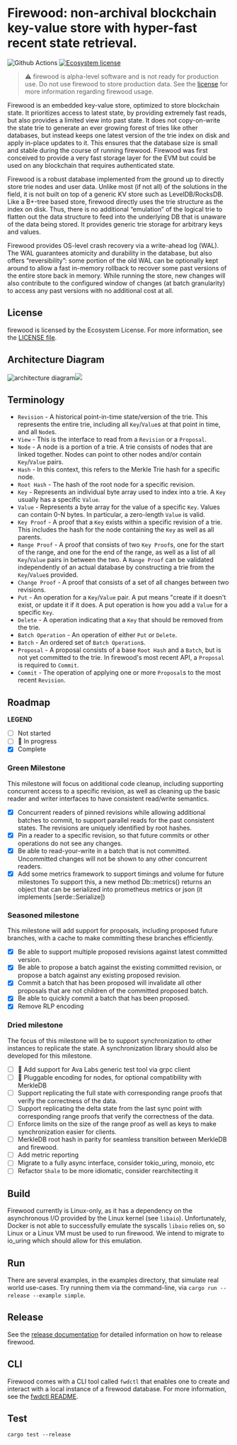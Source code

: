 # Firewood: non-archival blockchain key-value store with hyper-fast recent state retrieval.

![Github Actions](https://github.com/ava-labs/firewood/actions/workflows/ci.yaml/badge.svg?branch=main)
[![Ecosystem license](https://img.shields.io/badge/License-Ecosystem-blue.svg)](./LICENSE.md)

> :warning: firewood is alpha-level software and is not ready for production
> use. Do not use firewood to store production data. See the
> [license](./LICENSE.md) for more information regarding firewood usage.

Firewood is an embedded key-value store, optimized to store blockchain state.
It prioritizes access to latest state, by providing extremely fast reads, but
also provides a limited view into past state. It does not copy-on-write the
state trie to generate an ever growing forest of tries like other databases,
but instead keeps one latest version of the trie index on disk and apply
in-place updates to it. This ensures that the database size is small and stable
during the course of running firewood. Firewood was first conceived to provide
a very fast storage layer for the EVM but could be used on any blockchain that
requires authenticated state.

Firewood is a robust database implemented from the ground up to directly store
trie nodes and user data. Unlike most (if not all) of the solutions in the field,
it is not built on top of a generic KV store such as LevelDB/RocksDB. Like a
B+-tree based store, firewood directly uses the trie structure as the index on
disk. Thus, there is no additional “emulation” of the logical trie to flatten
out the data structure to feed into the underlying DB that is unaware of the
data being stored. It provides generic trie storage for arbitrary keys and
values.

Firewood provides OS-level crash recovery via a write-ahead log (WAL). The WAL
guarantees atomicity and durability in the database, but also offers
“reversibility”: some portion of the old WAL can be optionally kept around to
allow a fast in-memory rollback to recover some past versions of the entire
store back in memory. While running the store, new changes will also contribute
to the configured window of changes (at batch granularity) to access any past
versions with no additional cost at all.

## License
firewood is licensed by the Ecosystem License. For more information, see the
[LICENSE file](./LICENSE.md).

## Architecture Diagram

![architecture diagram](./docs/assets/architecture.svg)<img src="./docs/assets/architecture.svg">

## Terminology

* `Revision` - A historical point-in-time state/version of the trie. This
   represents the entire trie, including all `Key`/`Value`s at that point
   in time, and all `Node`s.
* `View` - This is the interface to read from a `Revision` or a `Proposal`.
* `Node` - A node is a portion of a trie. A trie consists of nodes that are linked
  together. Nodes can point to other nodes and/or contain `Key`/`Value` pairs.
* `Hash` - In this context, this refers to the Merkle Trie hash for a specific node.
* `Root Hash` - The hash of the root node for a specific revision.
* `Key` - Represents an individual byte array used to index into a trie. A `Key`
  usually has a specific `Value`.
* `Value` - Represents a byte array for the value of a specific `Key`. Values can
  contain 0-N bytes. In particular, a zero-length `Value` is valid.
* `Key Proof` - A proof that a `Key` exists within a specific revision of a trie.
  This includes the hash for the node containing the `Key` as well as all parents.
* `Range Proof` - A proof that consists of two `Key Proof`s, one for the start of
  the range, and one for the end of the range, as well as a list of all `Key`/`Value`
  pairs in between the two. A `Range Proof` can be validated independently of an
  actual database by constructing a trie from the `Key`/`Value`s provided.
* `Change Proof` - A proof that consists of a set of all changes between two
  revisions.
* `Put` - An operation for a `Key`/`Value` pair. A put means "create if it doesn't
  exist, or update it if it does. A put operation is how you add a `Value` for a
  specific `Key`.
* `Delete` - A operation indicating that a `Key` that should be removed from the trie.
* `Batch Operation` - An operation of either `Put` or `Delete`.
* `Batch` - An ordered set of `Batch Operation`s.
* `Proposal` - A proposal consists of a base `Root Hash` and a `Batch`, but is not
  yet committed to the trie. In firewood's most recent API, a `Proposal` is required
  to `Commit`.
* `Commit` - The operation of applying one or more `Proposal`s to the most recent
  `Revision`.


## Roadmap

**LEGEND**
- [ ] Not started
- [ ] :runner: In progress
- [x] Complete

### Green Milestone
This milestone will focus on additional code cleanup, including supporting
concurrent access to a specific revision, as well as cleaning up the basic
reader and writer interfaces to have consistent read/write semantics.
- [x] Concurrent readers of pinned revisions while allowing additional batches
to commit, to support parallel reads for the past consistent states. The revisions
are uniquely identified by root hashes.
- [x] Pin a reader to a specific revision, so that future commits or other
operations do not see any changes.
- [x] Be able to read-your-write in a batch that is not committed. Uncommitted
changes will not be shown to any other concurrent readers.
- [x] Add some metrics framework to support timings and volume for future milestones
To support this, a new method Db::metrics() returns an object that can be serialized
into prometheus metrics or json (it implements [serde::Serialize])

### Seasoned milestone
This milestone will add support for proposals, including proposed future
branches, with a cache to make committing these branches efficiently.
- [x] Be able to support multiple proposed revisions against latest committed
version.
- [x] Be able to propose a batch against the existing committed revision, or
propose a batch against any existing proposed revision.
- [x] Commit a batch that has been proposed will invalidate all other proposals
that are not children of the committed proposed batch.
- [x] Be able to quickly commit a batch that has been proposed.
- [x] Remove RLP encoding

### Dried milestone
The focus of this milestone will be to support synchronization to other
instances to replicate the state. A synchronization library should also
be developed for this milestone.
- [ ] :runner: Add support for Ava Labs generic test tool via grpc client
- [ ] :runner: Pluggable encoding for nodes, for optional compatibility with MerkleDB
- [ ] Support replicating the full state with corresponding range proofs that
verify the correctness of the data.
- [ ] Support replicating the delta state from the last sync point with
corresponding range proofs that verify the correctness of the data.
- [ ] Enforce limits on the size of the range proof as well as keys to make
  synchronization easier for clients.
- [ ] MerkleDB root hash in parity for seamless transition between MerkleDB
and firewood.
- [ ] Add metric reporting
- [ ] Migrate to a fully async interface, consider tokio\_uring, monoio, etc
- [ ] Refactor `Shale` to be more idiomatic, consider rearchitecting it

## Build
Firewood currently is Linux-only, as it has a dependency on the asynchronous
I/O provided by the Linux kernel (see `libaio`). Unfortunately, Docker is not
able to successfully emulate the syscalls `libaio` relies on, so Linux or a
Linux VM must be used to run firewood. We intend to migrate to io\_uring which
should allow for this emulation.

## Run
There are several examples, in the examples directory, that simulate real world
use-cases. Try running them via the command-line, via `cargo run --release
--example simple`.

## Release
See the [release documentation](./RELEASE.md) for detailed information on how to release firewood. 

## CLI
Firewood comes with a CLI tool called `fwdctl` that enables one to create and interact with a local instance of a firewood database. For more information, see the [fwdctl README](fwdctl/README.md).

## Test
```
cargo test --release
```
